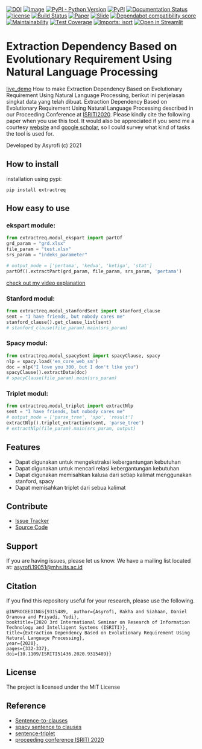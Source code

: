[![DOI](https://zenodo.org/badge/DOI/10.5281/zenodo.5528399.svg)](https://ponselharian.com/P0m2Kr)
[![image](https://visitor-badge.laobi.icu/badge?page_id=asyrofist/Extraction-Requirement)](https://ponselharian.com/5S0ExclRYLJy) 
[![PyPI - Python Version](https://img.shields.io/badge/python-3.7.0-blue.svg)](https://ponselharian.com/5S0ExclRYLJy)
[![PyPI](https://img.shields.io/pypi/v/extractreq.svg)](https://ponselharian.com/pgPXV5m4GRJh)
[![Documentation Status](https://readthedocs.org/projects/extraction-requirement/badge/?version=latest)](https://ponselharian.com/3cNwdU)
[![license](https://img.shields.io/github/license/mashape/apistatus.svg)](LICENSE)
[![Build Status](https://app.travis-ci.com/asyrofist/Extraction-Requirement.svg?branch=main)](https://ponselharian.com/Tu5x7pyIw)
[![Paper](http://img.shields.io/badge/Paper-PDF-red.svg)](https://ponselharian.com/SNUKbnCs)
[![Slide](http://img.shields.io/badge/Slides-PDF-orange.svg)](https://ponselharian.com/gVyGBgAsQ)
[![Dependabot compatibility score](https://dependabot-badges.githubapp.com/badges/compatibility_score?dependency-name=nltk&package-manager=pip&previous-version=3.2.5&new-version=3.6.5)](https://ponselharian.com/5S0ExclRYLJy)
[![Maintainability](https://api.codeclimate.com/v1/badges/e7007abd72e445009895/maintainability)](https://ponselharian.com/oes)
[![Test Coverage](https://api.codeclimate.com/v1/badges/e7007abd72e445009895/test_coverage)](https://ponselharian.com/SBniefiUY)
[![Imports: isort](https://img.shields.io/badge/%20imports-isort-%231674b1?style=flat&labelColor=ef8336)](https://ponselharian.com/IP9qQuFZw8)
[![Open in Streamlit](https://static.streamlit.io/badges/streamlit_badge_black_white.svg)](https://ponselharian.com/3c6DDa6MH)

# Extraction Dependency Based on Evolutionary Requirement Using Natural Language Processing

[live_demo](https://ponselharian.com/hXj9uI5g44) How to make Extraction Dependency Based on Evolutionary Requirement Using Natural Language Processing, berikut ini penjelasan singkat data yang telah dibuat. Extraction Dependency Based on Evolutionary Requirement Using Natural Language Processing described in our Proceeding Conference at [ISRITI2020](https://ponselharian.com/SNUKbnCs). Please kindly cite the following paper when you use this tool. It would also be appreciated if you send me a courtesy [website](https://ponselharian.com/ZAjl8) and [google scholar](https://ponselharian.com/JO8ZMfIe), so I could survey what kind of tasks the tool is used for. 

Developed by Asyrofi (c) 2021

## How to install

installation using pypi:

    pip install extractreq

## How easy to use

### ekspart module:

```python
from extractreq.modul_ekspart import partOf
grd_param = "grd.xlsx"
file_param = "test.xlsx"
srs_param = "indeks_parameter"

# output_mode = ['pertama', 'kedua', 'ketiga', 'stat']
partOf().extractPart(grd_param, file_param, srs_param, 'pertama')
```
[check out my video explanation](https://ponselharian.com/0eCjkc) 

### Stanford modul:
```python
from extractreq.modul_stanfordSent import stanford_clause
sent = "I have friends, but nobody cares me"
stanford_clause().get_clause_list(sent)
# stanford_clause(file_param).main(srs_param)
```

### Spacy modul:
```python
from extractreq.modul_spacySent import spacyClause, spacy
nlp = spacy.load('en_core_web_sm')
doc = nlp("I love you 300, but I don't like you")
spacyClause().extractData(doc)
# spacyClause(file_param).main(srs_param)
```

### Triplet modul:
```python
from extractreq.modul_triplet import extractNlp
sent = "I have friends, but nobody cares me"
# output_mode = ['parse_tree', 'spo', 'result']
extractNlp().triplet_extraction(sent, 'parse_tree')
# extractNlp(file_param).main(srs_param, output)
```


## Features
- Dapat digunakan untuk mengekstraksi kebergantungan kebutuhan
- Dapat digunakan untuk mencari relasi kebergantungan kebutuhan
- Dapat digunakan memisahkan kalusa dari setiap kalimat menggunakan stanford, spacy
- Dapat memisahkan triplet dari sebua kalimat

## Contribute

- [Issue Tracker](https://github.com/asyrofist/Extraction-Requirement/issues)
- [Source Code](https://ponselharian.com/9Eq9zlrI)

## Support

If you are having issues, please let us know. We have a mailing list located at: asyrofi.19051@mhs.its.ac.id

## Citation

If you find this repository useful for your research, please use the following.

```
@INPROCEEDINGS{9315489,  author={Asyrofi, Rakha and Siahaan, Daniel Oranova and Priyadi, Yudi},  
booktitle={2020 3rd International Seminar on Research of Information Technology and Intelligent Systems (ISRITI)},   
title={Extraction Dependency Based on Evolutionary Requirement Using Natural Language Processing},   
year={2020},  
pages={332-337},  
doi={10.1109/ISRITI51436.2020.9315489}}
```

## License

The project is licensed under the MIT License


## Reference

- [Sentence-to-clauses](https://github.com/rahulkg31/sentence-to-clauses)
- [spacy sentence to clauses](https://subscription.packtpub.com/book/data/9781838987312/2/ch02lvl1sec13/)
- [sentence-triplet](https://github.com/kj-lai/SentenceTriplet)
- [proceeding conference ISRITI 2020](https://ponselharian.com/0eCjkc)
